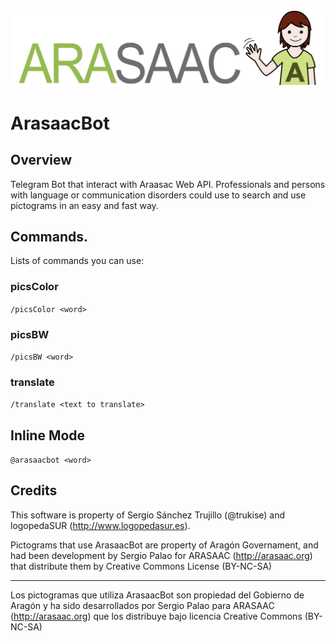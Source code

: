 ![Arasaac Logo](images/arasaac_hd.png)

# ArasaacBot

## Overview
Telegram Bot that interact with Araasac Web API. Professionals and persons with language or communication disorders could use to search and use pictograms in an easy and fast way.

## Commands.

Lists of commands you can use:

### picsColor

```/picsColor <word>```

### picsBW

```/picsBW <word>```

### translate

  ```/translate <text to translate>```


## Inline Mode

```@arasaacbot <word>```


## Credits
This software is property of Sergio Sánchez Trujillo (@trukise) and logopedaSUR (http://www.logopedasur.es).

Pictograms that use ArasaacBot are property of Aragón Governament, and had been development by Sergio Palao for ARASAAC (http://arasaac.org) that distribute them by Creative Commons License (BY-NC-SA)

---

Los pictogramas que utiliza ArasaacBot son propiedad del Gobierno
de Aragón y ha sido desarrollados por Sergio Palao para ARASAAC (http://arasaac.org)
que los distribuye bajo licencia Creative Commons (BY-NC-SA)
